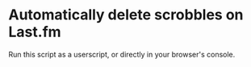 # Automatically delete scrobbles on Last.fm 

Run this script as a userscript, or directly in your browser's console.

